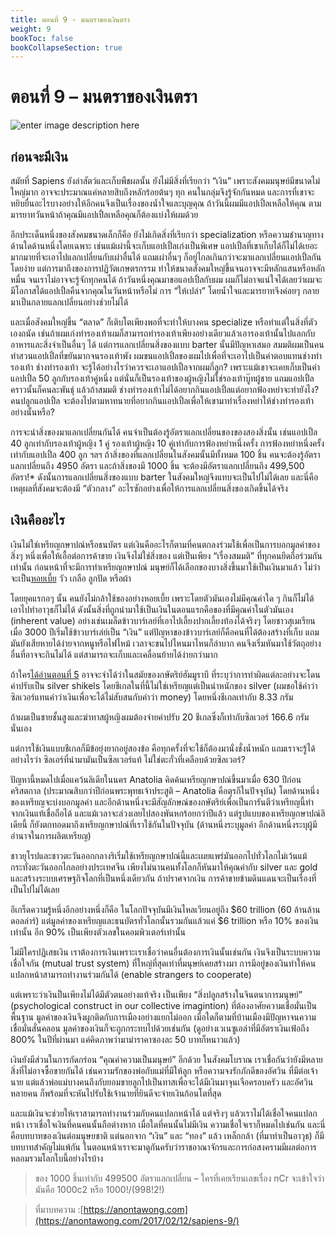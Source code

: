 ```yaml
---
title: ตอนที่ 9 - มนตราของเงินตรา
weight: 9
bookToc: false
bookCollapseSection: true
---
```


ตอนที่ 9 – มนตราของเงินตรา
===

![enter image description here](https://anontawong.files.wordpress.com/2017/02/20170212_sapiens9.png?w=676)

## ก่อนจะมีเงิน

สมัยที่ Sapiens ยังล่าสัตว์และเก็บพืชผลนั้น ยังไม่มีสิ่งที่เรียกว่า “เงิน” เพราะสังคมมนุษย์มีขนาดไม่ใหญ่มาก อาจจะประมาณแค่หลายสิบถึงหลักร้อยต้นๆ ทุก คนในกลุ่มจึงรู้จักกันหมด และการที่เขาจะหยิบยื่นอะไรบางอย่างให้อีกคนจึงเป็นเรื่องของน้ำใจและบุญคุณ ถ้าวันนี้ผมมีแอปเปิ้ลเหลือให้คุณ ตามมารยาทวันหน้าถ้าคุณมีแอปเปิ้ลเหลือคุณก็ต้องแบ่งให้ผมด้วย

อีกประเด็นหนึ่งของสังคมขนาดเล็กก็คือ ยังไม่เกิดสิ่งที่เรียกว่า specialization หรือความชำนาญทางด้านใดด้านหนึ่งโดยเฉพาะ เช่นแม้เผ่านี้จะเก็บแอปเปิ้ลเก่งเป็นพิเศษ แอปเปิ้ลที่เขาเก็บได้ก็ไม่ได้เยอะมากมายที่จะเอาไปแลกเปลี่ยนกับเผ่าอื่นได้ แถมเผ่าอื่นๆ ก็อยู่ไกลเกินกว่าจะมาแลกเปลี่ยนแอปเปิ้ลกันโดยง่าย แต่การมาถึงของการปฏิวัตเกษตรกรรม ทำให้ขนาดสังคมใหญ่ขึ้นจนอาจจะมีหลักแสนหรือหลักหมื่น จนเราไม่อาจจะรู้จักทุกคนได้ ถ้าวันหนึ่งคุณมาขอแอปเปิ้ลกับผม ผมก็ไม่อาจแน่ใจได้เลยว่าผมจะมีโอกาสได้แอปเปิ้ลคืนจากคุณในวันหน้าหรือไม่ การ “ให้เปล่า” โดยน้ำใจและมารยาทจึงค่อยๆ กลายมาเป็นกลายแลกเปลี่ยนอย่างช่วยไม่ได้

และเมื่อสังคมใหญ่ขึ้น “ตลาด” ก็เติบโตเพียงพอที่จะทำให้บางคน specialize หรือทำแต่ในสิ่งที่ตัวเองถนัด เช่นถ้าผมเก่งทำรองเท้าผมก็สามารถทำรองเท้าเพียงอย่างเดียวแล้วเอารองเท้านั้นไปแลกกับอาหารและสิ่งจำเป็นอื่นๆ ได้ 
แต่การแลกเปลี่ยนสิ่งของแบบ barter นั้นมีปัญหาเสมอ สมมติผมเป็นคนทำสวนแอปเปิ้ลที่ขยันมากจนรองเท้าพัง ผมขนแอปเปิ้ลของผมไปเพื่อที่จะเอาไปเป็นค่าตอบแทนช่างทำรองเท้า ช่างทำรองเท้า จะรู้ได้อย่างไรว่าควรจะเอาแอปเปิ้ลจากผมกี่ลูก? เพราะแม้เขาจะเคยเก็บเป็นค่าแอปเปิ้ล 50 ลูกกับรองเท้าคู่หนึ่ง แต่นั่นก็เป็นรองเท้าของผู้หญิงไม่ใช่รองเท้าบู๊ทผู้ชาย แถมแอปเปิ้ลคราวนั้นก็คนละพันธุ์ แล้วถ้าสมมติ ช่างทำรองเท้าไม่ได้อยากกินแอปเปิ้ลแต่อยากฟ้องหย่าจะทำยังไง? คนปลูกแอปเปิ้ล จะต้องไปตามหาทนายที่อยากกินแอปเปิ้ลเพื่อให้เขามาทำเรื่องหย่าให้ช่างทำรองเท้าอย่างนั้นหรือ?

การจะนำสิ่งของมาแลกเปลี่ยนกันได้ คนจำเป็นต้องรู้อัตราแลกเปลี่ยนของของสองสิ่งนั้น เช่นแอปเปิ้ล 40 ลูกเท่ากับรองเท้าผู้หญิง 1 คู่ รองเท้าผู้หญิง 10 คู่เท่ากับการฟ้องหย่าหนึ่งครั้ง การฟ้องหย่าหนึ่งครั้งเท่ากับแอปเปิ้ล 400 ลูก ฯลฯ ถ้าสิ่งของที่แลกเปลี่ยนในสังคมนั้นมีทั้งหมด 100 ชิ้น คนจะต้องรู้อัตราแลกเปลี่ยนถึง 4950 อัตรา และถ้าสิ่งของมี 1000 ชิ้น จะต้องมีอัตราแลกเปลี่ยนถึง 499,500 อัตรา!* ดังนั้นการแลกเปลี่ยนสิ่งของแบบ barter ในสังคมใหญ่จึงแทบจะเป็นไปไม่ได้เลย และนี่คือเหตุผลที่สังคมจะต้องมี “ตัวกลาง” อะไรซักอย่างเพื่อให้การแลกเปลี่ยนสิ่งของเกิดขึ้นได้จริง

## เงินคืออะไร

เงินไม่ใช่เหรียญกษาปณ์หรือธนบัตร แต่เงินคืออะไรก็ตามที่คนตกลงร่วมใช้เพื่อเป็นการบอกมูลค่าของสิ่งๆ หนึ่งเพื่อให้เอื้อต่อการค้าขาย เงินจึงไม่ใช่สิ่งของ แต่เป็นเพียง “เรื่องสมมติ” ที่ทุกคนยึดถือร่วมกันเท่านั้น ก่อนหน้าที่จะมีการทำเหรียญกษาปณ์ มนุษย์ก็ได้เลือกของบางสิ่งขึ้นมาใช้เป็นเงินมาแล้ว ไม่ว่าจะเป็น[หอยเบี้ย](https://goo.gl/JfchFz) วัว เกลือ ลูกปัด หรือผ้า

โดยยุคแรกอๆ นั้น คนยังไม่กล้าใช้ของอย่างหอยเบี้ย เพราะโดยตัวมันเองไม่มีคุณค่าใด ๆ กินก็ไม่ได้ เอาไปทำอาวุธก็ไม่ได้ ดังนั้นสิ่งที่ถูกนำมาใช้เป็นเงินในตอนแรกคือของที่มีคุณค่าในตัวมันเอง (inherent value) อย่างเช่นเมล็ดข้าวบาร์เลย์ที่เอาไปเลี้ยงปากเลี้ยงท้องได้จริงๆ โดยชาวสุเมเรียนเมื่อ 3000 ปีเริ่มใช้ข้าวบาร์เล่ย์เป็น “เงิน” แต่ปัญหาของข้าวบาร์เลย์ก็คือคนที่ได้ต้องสร้างที่เก็บ แถมมันยังเสียหายได้ง่ายจากหนูหรือไฟไหม้ เวลาจะขนไปไหนมาไหนก็ลำบาก คนจึงเริ่มหันมาใช้วัตถุอย่างอื่นที่อาจจะกินไม่ได้ แต่สามารถจะเก็บและเคลื่อนย้ายได้ง่ายกว่ามาก

ถ้าใคร[ได้อ่านตอนที่ 5](https://anontawong.com/2017/01/15/sapiens-5/) อาจจะจำได้ว่าในสมัยของกษัตริย์ฮัมมูราบี ที่ระบุว่าการทำผิดแต่ละอย่างจะโดนค่าปรับเป็น silver shikels โดยชีเกลในที่นี้ไม่ใช่เหรียญแต่เป็นนำหนักของ silver (ผมขอใช้คำว่าซิลเวอร์แทนคำว่าเงินเพื่อจะได้ไม่สับสนกับคำว่า money) โดยหนึ่งชีเกลเท่ากับ 8.33 กรัม

ถ้าผมเป็นชายชั้นสูงและฆ่าทาสผู้หญิงผมต้องจ่ายค่าปรับ 20 ชีเกลซึ่งก็เท่ากับซิลเวอร์ 166.6 กรัมนั่นเอง

แต่การใช้เงินแบบชีเกลก็มีข้อยุ่งยากอยู่สองข้อ คือทุกครั้งที่จะใช้ก็ต้องมานั่งชั่งน้ำหนัก แถมเราจะรู้ได้อย่างไรว่า ซิลเอร์ที่นำมามันเป็นซิลเวอร์แท้ ไม่ใช่ตะกั่วที่เคลือบด้วยซิลเวอร์?

ปัญหานี้หมดไปเมื่อแคว้นลิเดียในนคร Anatolia คิดค้นเหรียญกษาปณ์ขึ้นมาเมื่อ 630 ปีก่อนคริสตกาล (ประมาณสิบกว่าปีก่อนพระพุทธเจ้าประสูติ – Anatolia คือตุรกีในปัจจุบัน) โดยด้านหนึ่งของเหรียญจะบ่งบอกมูลค่า และอีกด้านหนึ่งจะมีสัญลักษณ์ของกษัตริย์เพื่อเป็นการันตีว่าเหรียญนี้ทำจากเงินแท้เชื่อถือได้ และแม้เวลาจะล่วงเลยไปสองพันหกร้อยกว่าปีแล้ว แต่รูปแบบของเหรียญกษาปณ์ลิเดียนี้ ก็ยังตกทอดมาถึงเหรียญกษาปณ์ที่เราใช้กันในปัจจุบัน (ด้านหนึ่งระบุมูลค่า อีกด้านหนึ่งระบุผู้มีอำนาจในการผลิตเหรียญ)

ชาวยุโรปและชาวตะวันออกกลางริเริ่มใช้เหรียญกษาปณ์นี้และเผยแพร่มันออกไปทั่วโลกไม่เว้นแม้กระทั่งตะวันออกไกลอย่างประเทศจีน เพียงไม่นานคนทั้งโลกก็หันมาให้คุณค่ากับ silver และ gold และสร้างระบบเศรษฐกิจโลกที่เป็นหนึ่งเดียวกัน ถ้าปราศจากเงิน การค้าขายข้ามดินแดนจะเป็นเรื่องที่เป็นไปไม่ได้เลย

อีเกร็ดความรู้หนึ่งอีกอย่างหนึ่งก็คือ ในโลกปัจจุบันมีเงินไหลเวียนอยู่ถึง $60 trillion (60 ล้านล้านดอลล่าร์) แต่มูลค่าของเหรียญและธนบัตรทั่วโลกนั้นรวมกันแล้วแค่ $6 trillion หรือ 10% ของเงินเท่านั้น อีก 90% เป็นเพียงตัวเลขในคอมพิวเตอร์เท่านั้น

ไม่มีใครปฏิเสธเงิน เราต้องการเงินเพราะเราเชื่อว่าคนอื่นต้องการเงินนั้นเช่นกัน เงินจึงเป็นระบบความเชื่อใจกัน (mutual trust system) ที่ใหญ่ที่สุดเท่าที่มนุษย์เคยสร้างมา การมีอยู่ของเงินทำให้คนแปลกหน้าสามารถทำงานร่วมกันได้ (enable strangers to cooperate)

แต่เพราะว่าเงินป็นเพียงไม่ได้มีตัวตนอย่างแท้จริง เป็นเพียง “สิ่งปลูกสร้างในจินตนาการมนุษย์” (psychological construct in our collective imagintion) ที่ต้องอาศัยความเชื่อมั่นเป็นพื้นฐาน มูลค่าของเงินจึงผูกติดกับการเมืองอย่างแยกไม่ออก เมื่อใดก็ตามที่บ้านเมืองมีปัญหาจนความเชื่อมั่นสั่นคลอน มูลค่าของเงินก็จะถูกกระทบไปด้วยเช่นกัน (ดูอย่างเวเนซูเอล่าที่มีอัตราเงินเฟ้อถึง 800% ในปีที่ผ่านมา แค่คิดภาพว่ามาม่าราคาซองละ 50 บาทก็หนาวแล้ว)

เงินยังมีส่วนในการกัดกร่อน “คุณค่าความเป็นมนุษย์” อีกด้วย ในสังคมโบราณ เราเชื่อกันว่ายังมีหลายสิ่งที่ไม่อาจซื้อขายกันได้ เช่นความรักของพ่อกับแม่ที่มีให้ลูก หรือความจงรักภักดีของอัศวิน ที่มีต่อเจ้านาย แต่แล้วพ่อแม่บางคนถึงกับยอมขายลูกไปเป็นทาสเพื่อจะได้มีเงินมาจุนเจือครอบครัว และอัศวินหลายคน ก็พร้อมที่จะหันไปรับใช้เจ้านายที่ยินดีจะจ่ายเงินก้อนโตที่สุด

และแม้เงินจะช่วยให้เราสามารถทำงานร่วมกับคนแปลกหน้าได้ แต่จริงๆ แล้วเราไม่ได้เชื่อใจคนแปลกหน้า เราเชื่อใจเงินที่คนคนนั้นถือต่างหาก เมื่อใดที่คนนั้นไม่มีเงิน ความเชื่อใจเราก็หมดไปเช่นกัน และนี่คือบทบาทของเงินต่อมนุษยชาติ แต่นอกจาก “เงิน” และ “ทอง” แล้ว เหล็กกล้า (ที่มาทำเป็นอาวุธ) ก็มีบทบาทสำคัญไม่แพ้กัน ในตอนหน้าเราจะมาดูกันครับว่าราชอาณาจักรและการก่อสงครามมีผลต่อการหลอมรวมโลกใบนี้อย่างไรบ้าง

> ของ 1000 ชิ้นเท่ากับ 499500 อัตราแลกเปลี่ยน – ใครที่เคยเรียนเลขเรื่อง nCr จะเข้าใจว่ามันคือ 1000c2 หรือ 1000!/(998!2!)

>ที่มาบทความ :[https://anontawong.com](https://anontawong.com/2017/02/12/sapiens-9/)